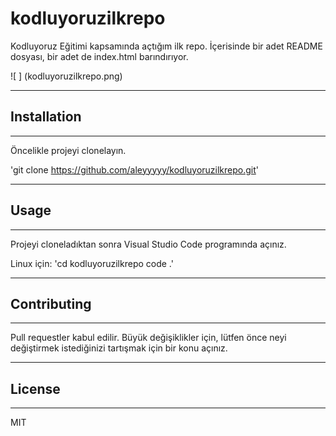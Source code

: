# kodluyoruzilkrepo

Kodluyoruz Eğitimi kapsamında açtığım ilk repo. İçerisinde bir adet README dosyası, bir adet de index.html barındırıyor.

![ ] (kodluyoruzilkrepo.png)

---
## Installation
---
Öncelikle projeyi clonelayın.

'git clone https://github.com/aleyyyyy/kodluyoruzilkrepo.git'

---
## Usage
---
Projeyi cloneladıktan sonra Visual Studio Code programında açınız.

Linux için:
'cd kodluyoruzilkrepo
code .'

---
## Contributing
---
Pull requestler kabul edilir. Büyük değişiklikler için, lütfen önce neyi değiştirmek istediğinizi tartışmak için bir konu açınız.

---
## License
---
MIT
